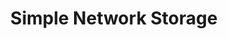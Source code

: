 ---
layout: page
title: Simple Network Storage
description: Network file storage server to share files on a local network
img: assets/img/nas.png
redirect: https://github.com/r-rishabh-j/simple-network-storage
importance: 3
category: fun
---